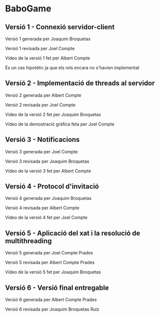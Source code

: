 # BaboGame

## Versió 1 - Connexió servidor-client

Versió 1 generada per Joaquim Broquetas

Versió 1 revisada per Joel Compte

Vídeo de la versió 1 fet per Albert Compte

És un cas hipotètic ja que els rols encara no s'havien implementat

## Versió 2 - Implementació de threads al servidor

Versió 2 generada per Albert Compte

Versió 2 revisada per Joel Compte

Vídeo de la versió 2 fet per Joaquim Broquetas

Vídeo de la demostració gràfica feta per Joel Compte


## Versió 3 - Notificacions

Versió 3 generada per Joel Compte

Versió 3 revisada per Joaquim Broquetas

Vídeo de la versió 3 fet per Albert Compte


## Versió 4 - Protocol d'invitació

Versió 4 generada per Joaquim Broquetas

Versió 4 revisada per Albert Compte

Vídeo de la versió 4 fet per Joel Compte

## Versió 5 - Aplicació del xat i la resolució de multithreading

Versió 5 generada per Joel Compte Prades

Versió 5 revisada per Albert Compte Prades

Vídeo de la versió 5 fet per Joaquim Broquetas

## Versió 6 - Versió final entregable

Versió 6 generada per Albert Compte Prades

Versió 6 revisada per Joaquim Broquetas Ruiz
